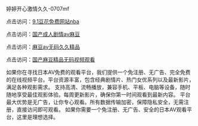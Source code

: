 婷婷开心激情久久-0707mf

点击访问：<a href="https://bered.pages.dev/">9.1豆花免费网站nba</a>

点击访问：<a href="https://rtj-3zo.pages.dev/">国产成人剧情av麻豆</a>

点击访问：<a href="https://vassv.pages.dev/">麻豆av无码久久精品</a>

点击访问：<a href="https://gsd-agv.pages.dev/">国产麻豆精品无码视频观看</a>

如果你在寻找日本AV免费的观看平台，我们提供一个免注册、无广告、完全免费的在线视频平台。平台资源丰富，包含经典剧情片、热门女优系列以及最新影片，满足各种观影需求。
支持高清、流畅播放，兼容手机、平板、电脑等设备，随时随地享受最佳观影体验。每周更新影片，确保你第一时间观看到最新内容。
平台最大优势是无广告，让你专心观看。所有数据传输加密，保障隐私安全，无需注册，直接访问即可观看。
如果你需要一个免注册、无广告、安全的日本AV观看平台，这里是理想选择。


<span style="display:none;">[Canonical link](）</span>

